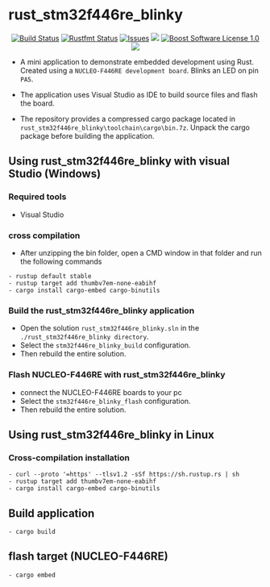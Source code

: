 rust_stm32f446re_blinky
=============================

<p align="center">
    <a href="https://github.com/imahjoub/rust_stm32f446re_blinky/actions">
        <img src="https://github.com/imahjoub/rust_stm32f446re_blinky/actions/workflows/rust_stm32f446re_blinky.yml/badge.svg" alt="Build Status"></a>
    <a href="https://github.com/imahjoub/rust_stm32f446re_blinky/actions">
        <img src="https://github.com/imahjoub/rust_stm32f446re_blinky/actions/workflows/rust_stm32f446re_blinky_rustfmt_check.yml/badge.svg" alt="Rustfmt Status"></a>
    <a href="https://github.com/imahjoub/rust_stm32f446re_blinky/issues?q=is%3Aissue+is%3Aopen+sort%3Aupdated-desc">
        <img src="https://custom-icon-badges.herokuapp.com/github/issues-raw/imahjoub/rust_stm32f446re_blinky?logo=github" alt="Issues" /></a>
    <a href="https://github.com/imahjoub/rust_stm32f446re_blinky" alt="GitHub code size in bytes">
        <img src="https://img.shields.io/github/languages/code-size/imahjoub/rust_stm32f446re_blinky" /></a>
    <a href="https://github.com/imahjoub/rust_stm32f446re_blinky/blob/main/LICENSE_1_0.txt">
        <img src="https://img.shields.io/badge/license-BSL%201.0-blue.svg" alt="Boost Software License 1.0"></a>
    <a href="https://github.com/imahjoub/rust_stm32f446re_blinky" alt="Activity">
        <img src="https://img.shields.io/github/commit-activity/y/imahjoub/rust_stm32f446re_blinky" /></a>
</p>


- A mini application to demonstrate embedded development using Rust. Created using a `NUCLEO-F446RE development board`. Blinks an LED on pin `PA5`.

- The application uses Visual Studio as IDE to build source files and flash the board.

- The repository provides a compressed cargo package located in `rust_stm32f446re_blinky\toolchain\cargo\bin.7z`.
Unpack the cargo package before building the application.


## Using rust_stm32f446re_blinky with visual Studio (Windows)

### Required tools
  - Visual Studio

### cross compilation
  - After unzipping the bin folder, open a CMD window in that folder and run the following commands
  ```
  - rustup default stable
  - rustup target add thumbv7em-none-eabihf
  - cargo install cargo-embed cargo-binutils
  ```

### Build the rust_stm32f446re_blinky application
  - Open the solution `rust_stm32f446re_blinky.sln` in the `./rust_stm32f446re_blinky directory`.
  - Select the `stm32f446re_blinky_build` configuration.
  - Then rebuild the entire solution.

### Flash NUCLEO-F446RE with rust_stm32f446re_blinky
  - connect the NUCLEO-F446RE boards to your pc
  - Select the `stm32f446re_blinky_flash` configuration.
  - Then rebuild the entire solution.

## Using rust_stm32f446re_blinky in Linux

### Cross-compilation installation
  ```
  - curl --proto '=https' --tlsv1.2 -sSf https://sh.rustup.rs | sh
  - rustup target add thumbv7em-none-eabihf
  - cargo install cargo-embed cargo-binutils
  ```

## Build application
  ```
  - cargo build
  ```

## flash target (NUCLEO-F446RE)
  ```
  - cargo embed
  ```
